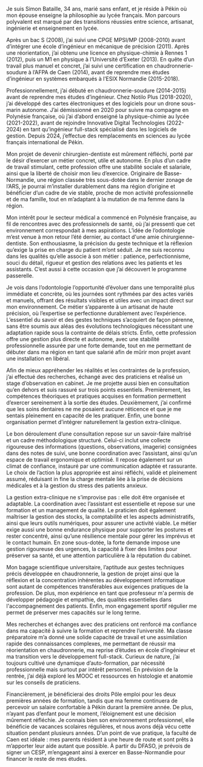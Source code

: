 Je suis Simon Bataille, 34 ans, marié sans enfant, et je réside à Pékin où mon épouse enseigne la philosophie au lycée français. Mon parcours polyvalent est marqué par des transitions réussies entre science, artisanat, ingénierie et enseignement en lycée.

Après un bac S (2008), j’ai suivi une CPGE MPSI/MP (2008-2010) avant d’intégrer une école d’ingénieur en mécanique de précision (2011). Après une réorientation, j’ai obtenu une licence en physique-chimie à Rennes 1 (2012), puis un M1 en physique à l’Université d’Exeter (2013). En quête d’un travail plus manuel et concret, j’ai suivi une certification en chaudronnerie-soudure à l’AFPA de Caen (2014), avant de reprendre mes études d’ingénieur en systèmes embarqués à l’ESIX Normandie (2015-2018).

Professionnellement, j’ai débuté en chaudronnerie-soudure (2014-2015) avant de reprendre mes études d’ingénieur. Chez Notilo Plus (2018-2020), j’ai développé des cartes électroniques et des logiciels pour un drone sous-marin autonome. J’ai démissionné en 2020 pour suivre ma compagne en Polynésie française, où j’ai d’abord enseigné la physique-chimie au lycée (2021-2022), avant de rejoindre Innovative Digital Technologies (2022-2024) en tant qu’ingénieur full-stack spécialisé dans les logiciels de gestion. Depuis 2024, j’effectue des remplacements en sciences au lycée français international de Pékin.

Mon projet de devenir chirurgien-dentiste est mûrement réfléchi, porté par le désir d’exercer un métier concret, utile et autonome. En plus d’un cadre de travail stimulant, cette profession offre une stabilité sociale et salariale, ainsi que la liberté de choisir mon lieu d’exercice. Originaire de Basse-Normandie, une région classée très sous-dotée dans le dernier zonage de l’ARS, je pourrai m’installer durablement dans ma région d’origine et bénéficier d’un cadre de vie stable, proche de mon activité professionnelle et de ma famille, tout en m’adaptant à la mutation de ma femme dans la région.

Mon intérêt pour le secteur médical a commencé en Polynésie française, au fil de rencontres avec des professionnels de santé, où j’ai pressenti que cet environnement correspondait à mes aspirations. L’idée de l’odontologie m’est venue à mon retour l’été dernier, au contact d'une amie chirurgienne-dentiste. Son enthousiasme, la précision du geste technique et la réflexion qu’exige la prise en charge du patient m’ont séduit. Je me suis reconnu dans les qualités qu’elle associe à son métier : patience, perfectionnisme, souci du détail, rigueur et gestion des relations avec les patients et les assistants. C’est aussi à cette occasion que j’ai découvert le programme passerelle.

Je vois dans l’odontologie l’opportunité d’évoluer dans une temporalité plus immédiate et concrète, où les journées sont rythmées par des actes variés et manuels, offrant des résultats visibles et utiles avec un impact direct sur mon environnement. Ce métier s’apparente à un artisanat de haute précision, où l’expertise se perfectionne durablement avec l’expérience. L’essentiel du savoir et des gestes techniques s’acquiert de façon pérenne, sans être soumis aux aléas des évolutions technologiques nécessitant une adaptation rapide sous la contrainte de délais stricts. Enfin, cette profession offre une gestion plus directe et autonome, avec une stabilité professionnelle assurée par une forte demande, tout en me permettant de débuter dans ma région en tant que salarié afin de mûrir mon projet avant une installation en libéral.

Afin de mieux appréhender les réalités et les contraintes de la profession, j’ai effectué des recherches, échangé avec des praticiens et réalisé un stage d’observation en cabinet. Je me projette aussi bien en consultation qu’en dehors et suis rassuré sur trois points essentiels. Premièrement, les compétences théoriques et pratiques acquises en formation permettent d’exercer sereinement à la sortie des études. Deuxièmement, j’ai confirmé que les soins dentaires ne me posaient aucune réticence et que je me sentais pleinement en capacité de les pratiquer. Enfin, une bonne organisation permet d’intégrer naturellement la gestion extra-clinique.

Le bon déroulement d’une consultation repose sur un savoir-faire maîtrisé et un cadre méthodologique structuré. Celui-ci inclut une collecte rigoureuse des informations (questions, observations, imagerie) consignées dans des notes de suivi, une bonne coordination avec l’assistant, ainsi qu’un espace de travail ergonomique et optimisé. Il repose également sur un climat de confiance, instauré par une communication adaptée et rassurante. Le choix de l’action la plus appropriée est ainsi réfléchi, validé et pleinement assumé, réduisant in fine la charge mentale liée à la prise de décisions médicales et à la gestion du stress des patients anxieux.

La gestion extra-clinique ne s’improvise pas : elle doit être organisée et adaptable. La coordination avec l’assistant est essentielle et repose sur une formation et un management de qualité. Le praticien doit également maîtriser la gestion des stocks, la comptabilité et les aspects administratifs, ainsi que leurs outils numériques, pour assurer une activité viable. Le métier exige aussi une bonne endurance physique pour supporter les postures et rester concentré, ainsi qu’une résilience mentale pour gérer les imprévus et le contact humain. En zone sous-dotée, la forte demande impose une gestion rigoureuse des urgences, la capacité à fixer des limites pour préserver sa santé, et une attention particulière à la réputation du cabinet.

Mon bagage scientifique universitaire, l’aptitude aux gestes techniques précis développée en chaudronnerie, la gestion de projet ainsi que la réflexion et la concentration inhérentes au développement informatique sont autant de compétences transférables aux exigences pratiques de la profession. De plus, mon expérience en tant que professeur m'a permis de développer pédagogie et empathie, des qualités essentielles dans l'accompagnement des patients. Enfin, mon engagement sportif régulier me permet de préserver mes capacités sur le long terme.

Mes recherches et échanges avec des praticiens ont renforcé ma confiance dans ma capacité à suivre la formation et reprendre l’université. Ma classe préparatoire m’a donné une solide capacité de travail et une assimilation rapide des connaissances complexes, me permettant de réussir ma réorientation en chaudronnerie, ma reprise d’études en école d’ingénieur et ma transition vers le développement full-stack. Curieux de nature, j’ai toujours cultivé une dynamique d’auto-formation, par nécessité professionnelle mais surtout par intérêt personnel. En prévision de la rentrée, j’ai déjà exploré les MOOC et ressources en histologie et anatomie sur les conseils de praticiens.

Financièrement, je bénéficierai des droits Pôle emploi pour les deux premières années de formation, tandis que ma femme continuera de percevoir un salaire confortable à Pékin durant la première année. De plus, n’ayant pas d’enfant pour le moment, l’éloignement est une décision mûrement réfléchie. Je connais bien son environnement professionnel, elle bénéficie de vacances scolaires régulières, et nous avons déjà vécu cette situation pendant plusieurs années. D’un point de vue pratique, la faculté de Caen est idéale : mes parents résident à une heure de route et sont prêts à m’apporter leur aide autant que possible. À partir du DFASO, je prévois de signer un CESP, m’engageant ainsi à exercer en Basse-Normandie pour financer le reste de mes études.
